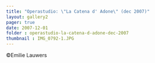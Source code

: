 ```yaml
---
title: "Operastudio: \"La Catena d' Adone\" (dec 2007)"
layout: gallery2 
pager: true
date: 2007-12-01
folder : operastudio-la-catena-d-adone-dec-2007
thumbnail : IMG_0792-1.JPG
---
```

©Emilie Lauwers
